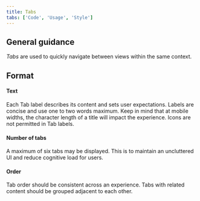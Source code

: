 ```yaml
---
title: Tabs
tabs: ['Code', 'Usage', 'Style']
---
```


## General guidance
_Tabs_ are used to quickly navigate between views within the same context.

## Format

#### Text

Each Tab label describes its content and sets user expectations. Labels are concise and use one to two words maximum. Keep in mind that at mobile widths, the character length of a title will impact the experience. Icons are not permitted in Tab labels.

#### Number of tabs

A maximum of six tabs may be displayed. This is to maintain an uncluttered UI and reduce cognitive load for users.

#### Order

Tab order should be consistent across an experience. Tabs with related content should be grouped adjacent to each other.
